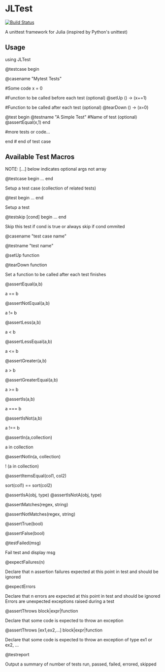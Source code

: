 # JLTest

[![Build Status](https://travis-ci.org/smangano/JLTest.jl.svg?branch=master)](https://travis-ci.org/smangano/JLTest.jl)

A unittest framework for Julia (inspired by Python's unittest)

## Usage
using JLTest

@testcase begin

  @casename "Mytest Tests"

  #Some code
  x = 0

  #Function to be called before each test (optional)
  @setUp () -> (x+=1)

  #Function to be called after each test (optional)
  @tearDown () -> (x=0)

  @test begin
    @testname "A Simple Test" #Name of test (optional)
    @assertEqual(x,1)
  end

  #more tests or code...

end # end of test case

## Available Test Macros
NOTE: [...] below indicates optional args not array

@testcase begin ... end

Setup a test case (collection of related tests)

@test begin ... end

Setup a test

@testskip [cond] begin ... end

Skip this test if cond is true or always skip if cond ommited

@casename "test case name"

@testname "test name"

@setUp function

@tearDown function

Set a function to be called after each test finishes

@assertEqual(a,b)

a == b

@assertNotEqual(a,b)

a != b

@assertLess(a,b)

a < b

@assertLessEqual(a,b)

a <= b

@assertGreater(a,b)

a > b

@assertGreaterEqual(a,b)

a >= b

@assertIs(a,b)

a === b

@assertIsNot(a,b)

a !== b

@assertIn(a,collection)

a in collection

@assertNotIn(a, collection)

! (a in collection)

@assertItemsEqual(col1, col2)

sort(col1) == sort(col2)

@assertIsA(obj, type)
@assertIsNotA(obj, type)

@assertMatches(regex, string)

@assertNotMatches(regex, string)

@assertTrue(bool)

@assertFalse(bool)

@testFailed(msg)

Fail test and display msg

@expectFailures(n)

Declare that n assertion failures expected at this point in test and should be ignored

@expectErrors

Declare that n errors are expected at this point in test and should be ignored
Errors are unexpected exceptions raised during a test

@assertThrows block|expr|function

Declare that some code is expected to throw an exception

@assertThrows [ex1,ex2,...] block|expr|function

Declare that some code is expected to throw an exception of type ex1 or ex2, ...

@testreport

Output a summary of number of tests run, passed, failed, errored, skipped


